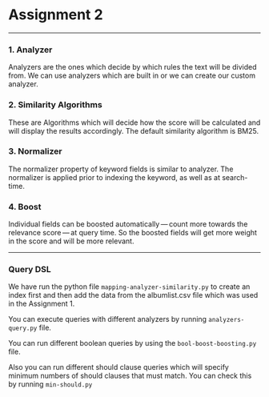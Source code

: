 # Assignment 2
----------------------------
### 1. Analyzer
  Analyzers are the ones which decide by which rules the text will be divided from. We can use analyzers which are built in or we can create our custom analyzer.

### 2. Similarity Algorithms
  These are Algorithms which will decide how the score will be calculated and will display the results accordingly. The default similarity algorithm is BM25.

### 3. Normalizer
  The normalizer property of keyword fields is similar to analyzer. The normalizer is applied prior to indexing the keyword, as well as at search-time.

### 4. Boost
  Individual fields can be boosted automatically — count more towards the relevance score — at query time. So the boosted fields will get more weight in the score and will be more relevant.

 ---------------------------
 ### Query DSL
 We have run the python file ```mapping-analyzer-similarity.py``` to create an index first and then add the data from the albumlist.csv file which was used in the Assignment 1.

 You can execute queries with different analyzers by running ```analyzers-query.py``` file.

 You can run different boolean queries by using the ```bool-boost-boosting.py``` file.

Also you can run different should clause queries which will specify minimum numbers of should clauses that must match. You can check this by running ```min-should.py```
